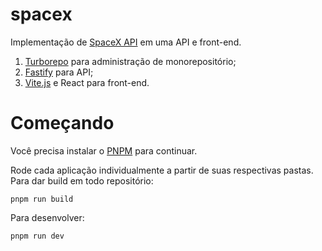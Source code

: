 # spacex

Implementação de [SpaceX API](https://github.com/r-spacex/SpaceX-API) em uma API e front-end.

1. [Turborepo](https://turborepo.org/) para administração de monorepositório;
2. [Fastify](https://www.fastify.io/) para API;
3. [Vite.js](https://vitejs.dev/) e React para front-end.

# Começando

Você precisa instalar o [PNPM](https://pnpm.io/pt/installation) para continuar.

Rode cada aplicação individualmente a partir de suas respectivas pastas. Para dar build em todo repositório:

```shell
pnpm run build
```

Para desenvolver:

```shell
pnpm run dev
```
